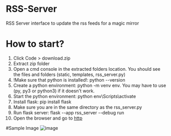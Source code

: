# RSS-Server
RSS Server interface to update the rss feeds for a magic mirror


# How to start?
1. Click Code > download.zip
2. Extract zip folder
3. Open a cmd console in the extracted folders location. You should see the files and folders (static, templates, rss_server.py)
5. !Make sure that python is installed!: python --version
6. Create a python environment: python -m venv env. You may have to use (py, py3 or python3) if it doesn't work. 
8. Start the python environment: python env\Scripts\activate
9. Install flask: pip install flask
11. Make sure you are in the same directory as the rss_server.py
12. Run flask server: flask --app rss_server --debug run
13. Open the browser and go to [http](http://127.0.0.1:5000/admin)



#Sample Image
![image](https://github.com/user-attachments/assets/bb7af3b2-66fe-402f-ab3f-4d9474e30b07)


